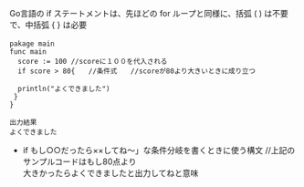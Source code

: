 Go言語の if ステートメントは、先ほどの for ループと同様に、括弧 ( ) は不要で、中括弧 { } は必要<br>

```
pakage main　
func main
  score := 100 //scoreに１００を代入される　
  if score > 80{　　//条件式　　//scoreが80より大きいときに成り立つ
  
  println("よくできました")　
 }
}

出力結果
よくできました
```

- if
もし○○だったら××してね～」な条件分岐を書くときに使う構文
//上記のサンプルコードはもし80点より<br>大きかったらよくできましたと出力してねと意味
